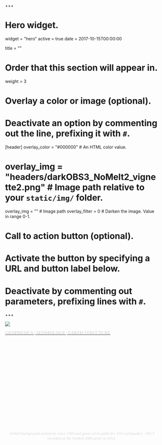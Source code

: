 +++
# Hero widget.
widget = "hero"
active = true
date = 2017-10-15T00:00:00

title = ""

# Order that this section will appear in.
weight = 3

# Overlay a color or image (optional).
#   Deactivate an option by commenting out the line, prefixing it with `#`.
[header]
  overlay_color = "#000000"  # An HTML color value.
  # overlay_img = "headers/darkOBS3_NoMelt2_vignette2.png"  # Image path relative to your `static/img/` folder.
  overlay_img = ""  # Image path
  overlay_filter = 0  # Darken the image. Value in range 0-1.

# Call to action button (optional).
#   Activate the button by specifying a URL and button label below.
#   Deactivate by commenting out parameters, prefixing lines with `#`.
+++
<!-- <center><font size="+15" color="#e6e6e6" face="montserrat"><b>JOSHUA RUSSELL</b></font></center> -->
<!-- <center><font size="6" color="#e6e6e6" face="ubuntu"><b>GEOPHYSICS | SEISMOLOGY  | EARTH STRUCTURE</b></font></center> -->

<!-- <div  class="fixed" ></div> -->

<!-- PARALLAX HEADER, BUT SLOW -->
<div class="item">
  <img src="https://jbrussell.github.io/img/headers/darkOBS3_NoMelt2_vignette2.png" />
  <div id="overlay"></div>
</div>


<a class="button3" href="#about"><font face="montserrat" color="#d6d6d6"><b> GEOPHYSICS | SEISMOLOGY  | EARTH STRUCTURE </b></font></a>
<div class="bottom"><font size="-1"></font></div>

<div style="display: table; height: 300px; overflow: hidden;">
  <div style="display: table-cell; vertical-align: top;">
    <div>
      <font size="-1" color="#d6d6d6" face="montserrat">
      <i>
      </i>
      </font>
    </div>
  </div>
</div>

<center>
<div style="display: table; height: 800px; overflow: hidden;">
  <div style="display: table-cell; vertical-align: top;">
    <div>
      <font size="-1" color="#d6d6d6" face="montserrat">
      <i>
      Global background seismicity since 1990 and great circle paths for 150 earthquakes >M5.5 recorded at the NoMelt OBS array in 2012.
      </i>
      </font>
    </div>
  </div>
</div>
</center>

<div style="margin-top: -50rem;">
</div>
